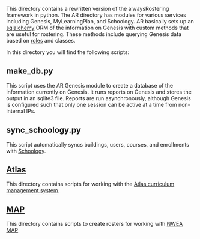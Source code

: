 This directory contains a rewritten version of the alwaysRostering framework in
python. The AR directory has modules for various services including Genesis,
MyLearningPlan, and Schoology. AR basically sets up an
[sqlalchemy](https://www.sqlalchemy.org/) ORM of the information on Genesis
with custom methods that are useful for rostering. These methods include
querying Genesis data based on [roles](roles.md) and classes.

In this directory you will find the following scripts:

## make_db.py

This script uses the AR Genesis module to create a database of the information
currently on Genesis. It runs reports on Genesis and stores the output in an
sqlite3 file. Reports are run asynchronously, although Genesis is configured
such that only one session can be active at a time from non-internal IPs.

## sync_schoology.py

This script automatically syncs buildings, users, courses, and enrollments with
[Schoology](https://monroetownship.schoology.com).

## [Atlas](https://github.com/FalconPD/alwaysRostering/tree/master/python/Atlas)

This directory contains scripts for working with the
[Atlas curriculum management system](https://monroek12.rubiconatlas.org).

## [MAP](https://github.com/FalconPD/alwaysRostering/tree/master/python/MAP)

This directory contains scripts to create rosters for working with
[NWEA MAP](https://teach.mapnwea.org)

